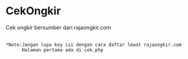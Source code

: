 # CekOngkir
Cek ongkir bersumber dari rajaongkir.com
<br><br>
```
*Note:Jangan lupa key isi dengan cara daftar lewat rajaongkir.com
      Halaman pertama ada di cek.php
```
<br>
<br>
<img src="">
<br><br>
<img src="">
<br><br>
<img src="">
